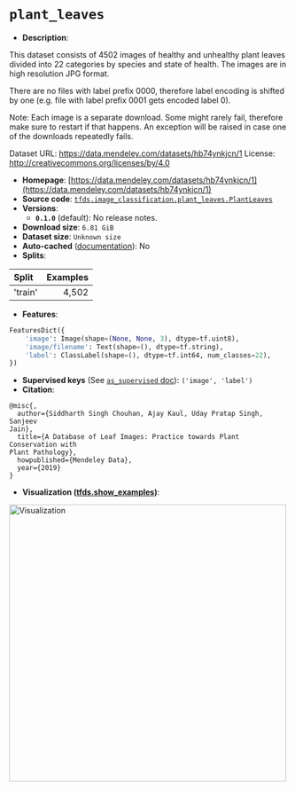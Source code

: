 <div itemscope itemtype="http://schema.org/Dataset">
  <div itemscope itemprop="includedInDataCatalog" itemtype="http://schema.org/DataCatalog">
    <meta itemprop="name" content="TensorFlow Datasets" />
  </div>

  <meta itemprop="name" content="plant_leaves" />
  <meta itemprop="description" content="This dataset consists of 4502 images of healthy and unhealthy plant leaves&#10;divided into 22 categories by species and state of health. The images are in&#10;high resolution JPG format.&#10;&#10;There are no files with label prefix 0000, therefore label encoding is shifted&#10;by one (e.g. file with label prefix 0001 gets encoded label 0).&#10;&#10;Note: Each image is a separate download. Some might rarely fail, therefore make&#10;sure to restart if that happens. An exception will be raised in case one of the&#10;downloads repeatedly fails.&#10;&#10;Dataset URL: https://data.mendeley.com/datasets/hb74ynkjcn/1&#10;License: http://creativecommons.org/licenses/by/4.0&#10;&#10;To use this dataset:&#10;&#10;```python&#10;import tensorflow_datasets as tfds&#10;&#10;ds = tfds.load(&#x27;plant_leaves&#x27;, split=&#x27;train&#x27;)&#10;for ex in ds.take(4):&#10;  print(ex)&#10;```&#10;&#10;See [the guide](https://www.tensorflow.org/datasets/overview) for more&#10;informations on [tensorflow_datasets](https://www.tensorflow.org/datasets).&#10;&#10;&lt;img src=&quot;https://storage.googleapis.com/tfds-data/visualization/plant_leaves-0.1.0.png&quot; alt=&quot;Visualization&quot; width=&quot;500px&quot;&gt;&#10;&#10;" />
  <meta itemprop="url" content="https://www.tensorflow.org/datasets/catalog/plant_leaves" />
  <meta itemprop="sameAs" content="https://data.mendeley.com/datasets/hb74ynkjcn/1" />
  <meta itemprop="citation" content="@misc{,&#10;  author={Siddharth Singh Chouhan, Ajay Kaul, Uday Pratap Singh, Sanjeev&#10;Jain},&#10;  title={A Database of Leaf Images: Practice towards Plant Conservation with&#10;Plant Pathology},&#10;  howpublished={Mendeley Data},&#10;  year={2019}&#10;}" />
</div>

# `plant_leaves`

*   **Description**:

This dataset consists of 4502 images of healthy and unhealthy plant leaves
divided into 22 categories by species and state of health. The images are in
high resolution JPG format.

There are no files with label prefix 0000, therefore label encoding is shifted
by one (e.g. file with label prefix 0001 gets encoded label 0).

Note: Each image is a separate download. Some might rarely fail, therefore make
sure to restart if that happens. An exception will be raised in case one of the
downloads repeatedly fails.

Dataset URL: https://data.mendeley.com/datasets/hb74ynkjcn/1 License:
http://creativecommons.org/licenses/by/4.0

*   **Homepage**:
    [https://data.mendeley.com/datasets/hb74ynkjcn/1](https://data.mendeley.com/datasets/hb74ynkjcn/1)
*   **Source code**:
    [`tfds.image_classification.plant_leaves.PlantLeaves`](https://github.com/tensorflow/datasets/tree/master/tensorflow_datasets/image_classification/plant_leaves.py)
*   **Versions**:
    *   **`0.1.0`** (default): No release notes.
*   **Download size**: `6.81 GiB`
*   **Dataset size**: `Unknown size`
*   **Auto-cached**
    ([documentation](https://www.tensorflow.org/datasets/performances#auto-caching)):
    No
*   **Splits**:

Split   | Examples
:------ | -------:
'train' | 4,502

*   **Features**:

```python
FeaturesDict({
    'image': Image(shape=(None, None, 3), dtype=tf.uint8),
    'image/filename': Text(shape=(), dtype=tf.string),
    'label': ClassLabel(shape=(), dtype=tf.int64, num_classes=22),
})
```

*   **Supervised keys** (See
    [`as_supervised` doc](https://www.tensorflow.org/datasets/api_docs/python/tfds/load#args)):
    `('image', 'label')`
*   **Citation**:

```
@misc{,
  author={Siddharth Singh Chouhan, Ajay Kaul, Uday Pratap Singh, Sanjeev
Jain},
  title={A Database of Leaf Images: Practice towards Plant Conservation with
Plant Pathology},
  howpublished={Mendeley Data},
  year={2019}
}
```

*   **Visualization
    ([tfds.show_examples](https://www.tensorflow.org/datasets/api_docs/python/tfds/visualization/show_examples))**:

<img src="https://storage.googleapis.com/tfds-data/visualization/plant_leaves-0.1.0.png" alt="Visualization" width="500px">

